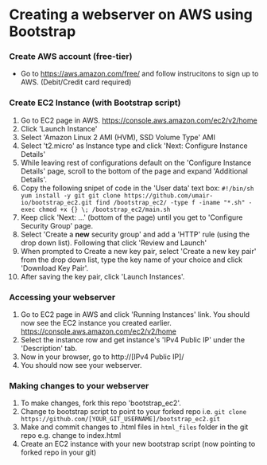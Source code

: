 # Creating a webserver on AWS using Bootstrap

 ### Create AWS account (free-tier)
 - Go to https://aws.amazon.com/free/ and follow instrucitons to sign up to AWS. (Debit/Credit card required)

### Create EC2 Instance (with Bootstrap script)
 1. Go to EC2 page in AWS.
	 https://console.aws.amazon.com/ec2/v2/home
 2. Click 'Launch Instance'
 3. Select 'Amazon Linux 2 AMI (HVM), SSD Volume Type' AMI
 4. Select 't2.micro' as Instance type and click 'Next: Configure Instance Details'
 5. While leaving rest of configurations default on the 'Configure Instance Details' page, scroll to the bottom of the page and expand 'Additional Details'.
 6. Copy the following snipet of code in the 'User data' text box:
`#!/bin/sh
yum install -y git
git clone https://github.com/umair-io/bootstrap_ec2.git
find /bootstrap_ec2/ -type f -iname "*.sh" -exec chmod +x {} \;
/bootstrap_ec2/main.sh`
 7. Keep click 'Next: ...' (bottom of the page) until you get to 'Configure Security Group' page.
 8. Select 'Create a **new** security group' and add a 'HTTP' rule (using the drop down list). Following that click 'Review and Launch'
 9. When prompted to Create a new key pair, select 'Create a new key pair' from the drop down list, type the key name of your choice and click 'Download Key Pair'.
 10. After saving the key pair, click 'Launch Instances'.
 
### Accessing your webserver
 1.  Go to EC2 page in AWS and click 'Running Instances' link. You should now see the EC2 instance you created earlier.
	 https://console.aws.amazon.com/ec2/v2/home
 2. Select the instance row and get instance's 'IPv4 Public IP' under the 'Description' tab.
 3. Now in your browser, go to http://[IPv4 Public IP]/
 4. You should now see your webserver. 

### Making changes to your webserver
 1. To make changes, fork this repo 'bootstrap_ec2'.
 2. Change to bootstrap script to point to your forked repo i.e. `git clone https://github.com/[YOUR_GIT_USERNAME]/bootstrap_ec2.git`
 3. Make and commit changes to .html files in `html_files` folder in the git repo e.g. change to index.html
 4. Create an EC2 instance with your new bootstrap script (now pointing to forked repo in your git)
